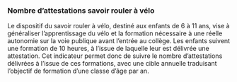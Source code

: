 <h3 class="mb-2">
 Nombre d’attestations savoir rouler à vélo 
</h3>
<p>

Le dispositif du savoir rouler à vélo, destiné aux enfants de 6 à 11 ans, vise à généraliser l’apprentissage du vélo et la formation nécessaire à une réelle autonomie sur la voie publique avant l’entrée au collège. Les enfants suivent une formation de 10 heures, à l’issue de laquelle leur est délivrée une attestation. Cet indicateur permet donc de suivre le nombre d’attestations délivrées à l’issue de ces formations, avec une cible annuelle traduisant l’objectif de formation d’une classe d’âge par an.

</p>
